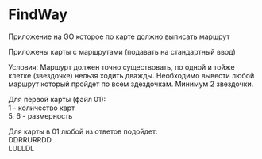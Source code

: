 # FindWay
Приложение на GO которое по карте должно выписать маршрут

Приложены карты с маршрутами (подавать на стандартный ввод)

Условия:
Маршурт должен точно существовать, по одной и тойже клетке (звездочке) нельзя ходить дважды. Необходимо вывести любой маршрут который пройдет по всем здездочкам. Минимум 2 звездочки.



Для первой карты (файл 01):  
1 - количество карт  
5, 6 - размерность  

Для карты в 01 любой из ответов подойдет:  
DDRRURRDD  
LULLDL  

